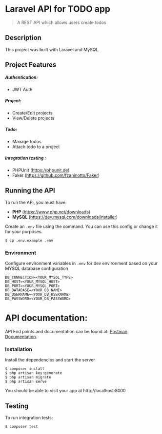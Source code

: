 # Laravel API for TODO app
> A REST API which allows users create todos

## Description
This project was built with Laravel and MySQL.

## Project Features

##### Authentication:
- JWT Auth

##### Project:
- Create/Edit projects
- View/Delete projects

##### Todo:
- Manage todos 
- Attach todo to a project

##### Integration testing :
- PHPUnit (https://phpunit.de)
- Faker (https://github.com/fzaninotto/Faker)

## Running the API
To run the API, you must have:
- **PHP** (https://www.php.net/downloads)
- **MySQL** (https://dev.mysql.com/downloads/installer)

Create an `.env` file using the command. You can use this config or change it for your purposes.

```console
$ cp .env.example .env
```

### Environment
Configure environment variables in `.env` for dev environment based on your MYSQL database configuration

```  
DB_CONNECTION=<YOUR_MYSQL_TYPE>
DB_HOST=<YOUR_MYSQL_HOST>
DB_PORT=<YOUR_MYSQL_PORT>
DB_DATABASE=<YOUR_DB_NAME>
DB_USERNAME=<YOUR_DB_USERNAME>
DB_PASSWORD=<YOUR_DB_PASSWORD>
```

# API documentation:
API End points and documentation can be found at:
[Postman Documentation](https://documenter.getpostman.com/view/5928045/TVzNJesH).

### Installation
Install the dependencies and start the server

```console
$ composer install
$ php artisan key:generate
$ php artisan migrate
$ php artisan serve
```

You should be able to visit your app at http://localhost:8000

## Testing
To run integration tests:
```console
$ composer test
```
